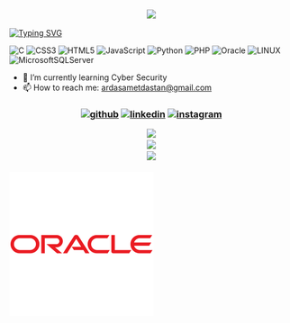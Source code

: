 <br>
<p align="center"><img src="https://i.imgur.com/A6bWGFl.gif"/>



[![Typing SVG](https://readme-typing-svg.herokuapp.com?font=Fira+Code&weight=500&size=24&pause=1000&color=9F0303&width=435&lines=I'm+Samet+Arda+Da%C5%9Ftan;+White+Hat+Hacker)](https://git.io/typing-svg)


![C](https://img.shields.io/badge/c-%2300599C.svg?style=for-the-badge&logo=c&logoColor=white) ![CSS3](https://img.shields.io/badge/css3-%231572B6.svg?style=for-the-badge&logo=css3&logoColor=white) ![HTML5](https://img.shields.io/badge/html5-%23E34F26.svg?style=for-the-badge&logo=html5&logoColor=white) ![JavaScript](https://img.shields.io/badge/javascript-%23323330.svg?style=for-the-badge&logo=javascript&logoColor=%23F7DF1E) ![Python](https://img.shields.io/badge/python-3670A0?style=for-the-badge&logo=python&logoColor=ffdd54) ![PHP](https://img.shields.io/badge/php-%23777BB4.svg?style=for-the-badge&logo=php&logoColor=white) ![Oracle](https://img.shields.io/badge/Oracle-F80000?style=for-the-badge&logo=oracle&logoColor=white) ![LINUX](https://img.shields.io/badge/Linux-FCC624?style=for-the-badge&logo=linux&logoColor=black) ![MicrosoftSQLServer](https://img.shields.io/badge/Microsoft%20SQL%20Server-CC2927?style=for-the-badge&logo=microsoft%20sql%20server&logoColor=white)

- 🌱 I’m currently learning Cyber Security 
- 📫 How to reach me: ardasametdastan@gmail.com 

<h3 align="center">
  
[<img src='https://cdn.jsdelivr.net/npm/simple-icons@3.0.1/icons/github.svg' alt='github' height='40'>](https://github.com/ardasametdastan)  [<img src='https://cdn.jsdelivr.net/npm/simple-icons@3.0.1/icons/linkedin.svg' alt='linkedin' height='40'>](https://www.linkedin.com/in/ardasametdastan/)  [<img src='https://cdn.jsdelivr.net/npm/simple-icons@3.0.1/icons/instagram.svg' alt='instagram' height='40'>](https://www.instagram.com/sametarda_/)  


![](https://github-readme-stats.vercel.app/api?username=ardasametdastan&theme=dark&hide_border=false&include_all_commits=false&count_private=false)<br/>
![](https://github-readme-streak-stats.herokuapp.com/?user=ardasametdastan&theme=dark&hide_border=false)<br/>
![](https://github-readme-stats.vercel.app/api/top-langs/?username=ardasametdastan&theme=dark&hide_border=false&include_all_commits=false&count_private=false&layout=compact)






<p align = "left"> <img src = "https://raw.githubusercontent.com/devicons/devicon/master/icons/oracle/oracle-original.svg" alt = "oracle" genişlik = "40" yükseklik = "40"/> </a> <a href = "https://www.python.org" target = "_blank" rel = "noreferrer"> 
